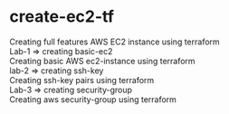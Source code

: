 # create-ec2-tf

Creating full features AWS EC2 instance using terraform
<br/>
Lab-1   => creating basic-ec2
<br/>
Creating basic AWS ec2-instance using terraform
<br/>
lab-2   => creating ssh-key
<br/>
Creating ssh-key pairs using terraform
<br/>
Lab-3   => creating security-group
<br/>
Creating aws security-group using terraform

